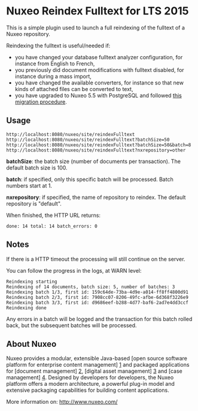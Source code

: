 # Nuxeo Reindex Fulltext for LTS 2015

This is a simple plugin used to launch a full reindexing of the fulltext
of a Nuxeo repository.

Reindexing the fulltext is useful/needed if:

- you have changed your database fulltext analyzer configuration,
for instance from English to French,
- you previously did document modifications with fulltext disabled,
for instance during a mass import,
- you have changed the available converters, for instance so that
new kinds of attached files can be converted to text,
- you have upgraded to Nuxeo 5.5 with PostgreSQL and followed
[this migration procedure](https://jira.nuxeo.com/browse/NXP-5689).

## Usage

    http://localhost:8080/nuxeo/site/reindexFulltext
    http://localhost:8080/nuxeo/site/reindexFulltext?batchSize=50
    http://localhost:8080/nuxeo/site/reindexFulltext?batchSize=50&batch=8
    http://localhost:8080/nuxeo/site/reindexFulltext?nxrepository=other

**batchSize**: the batch size (number of documents per transaction).
The default batch size is 100.

**batch**: if specified, only this specific batch will be processed.
Batch numbers start at 1.

**nxrepository**: if specified, the name of repository to reindex.
The default repository is "default".

When finished, the HTTP URL returns:

    done: 14 total: 14 batch_errors: 0

## Notes

If there is a HTTP timeout the processing will still continue on the server.

You can follow the progress in the logs, at WARN level:

    Reindexing starting
    Reindexing of 14 documents, batch size: 5, number of batches: 3
    Reindexing batch 1/3, first id: 159c64de-73ba-4d9e-a014-ff8ff4800d91
    Reindexing batch 2/3, first id: 7908cc07-8206-49fc-afbe-6d368f3226e9
    Reindexing batch 3/3, first id: d9686eef-b288-4d77-baf6-2ad7e4dd3ccf
    Reindexing done

Any errors in a batch will be logged and the transaction for this
batch rolled back, but the subsequent batches will be processed.

## About Nuxeo

Nuxeo provides a modular, extensible Java-based [open source software platform for enterprise content management] [1] and packaged applications for [document management] [2], [digital asset management] [3] and [case management] [4]. Designed by developers for developers, the Nuxeo platform offers a modern architecture, a powerful plug-in model and extensive packaging capabilities for building content applications.

[1]: http://www.nuxeo.com/en/products/ep
[2]: http://www.nuxeo.com/en/products/document-management
[3]: http://www.nuxeo.com/en/products/dam
[4]: http://www.nuxeo.com/en/products/case-management

More information on: <http://www.nuxeo.com/>
